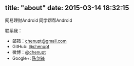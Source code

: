 title: "about"
date: 2015-03-14 18:32:15
---
网易理财Android
同学帮帮Android

联系我：
* 邮箱：chenupt@gmail.com
* GitHub: [@chenupt](https://github.com/chenupt)
* 微博：[@chenupt](http://weibo.com/u/2159173535)
* Google+: [陈剑锋](https://plus.google.com/u/0/109194013506774756478)
